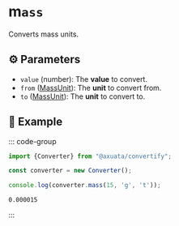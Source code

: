 # m`ass`
Converts mass units.

## ⚙️ Parameters
- `value` (number): The **value** to convert.
- `from` ([MassUnit](/libraries/convertify/types/MassUnit)): The **unit** to convert from.
- `to` ([MassUnit](/libraries/convertify/types/MassUnit)): The **unit** to convert to.

## 📝 Example
::: code-group
```typescript [Code]
import {Converter} from "@axuata/convertify";

const converter = new Converter();

console.log(converter.mass(15, 'g', 't'));
```

```text [Result]
0.000015
```
:::